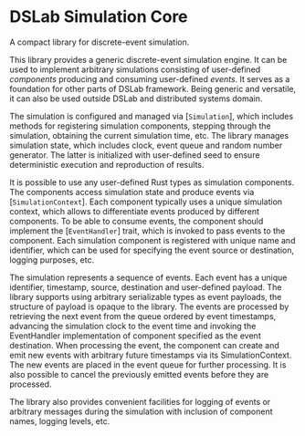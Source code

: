 # DSLab Simulation Core

A compact library for discrete-event simulation. 

This library provides a generic discrete-event simulation engine. It can be used to implement arbitrary simulations consisting of user-defined _components_ producing and consuming user-defined _events_. It serves as a foundation for other parts of DSLab framework. Being generic and versatile, it can also be used outside DSLab and distributed systems domain.

The simulation is configured and managed via [`Simulation`], which includes methods for registering simulation components, stepping through the simulation, obtaining the current simulation time, etc. The library manages simulation state, which includes clock, event queue and random number generator. The latter is initialized with user-defined seed to ensure deterministic execution and reproduction of results. 

It is possible to use any user-defined Rust types as simulation components. The components access simulation state and produce events via [`SimulationContext`]. Each component typically uses a unique simulation context, which allows to differentiate events produced by different components. To be able to consume events, the component should implement the [`EventHandler`] trait, which is invoked to pass events to the component. Each simulation component is registered with unique name and identifier, which can be used for specifying the event source or destination, logging purposes, etc.

The simulation represents a sequence of events. Each event has a unique identifier, timestamp, source, destination and user-defined payload. The library supports using arbitrary serializable types as event payloads, the structure of payload is opaque to the library. The events are processed by retrieving the next event from the queue ordered by event timestamps, advancing the simulation clock to the event time and invoking the EventHandler implementation of component specified as the event destination. When processing the event, the component can create and emit new events with arbitrary future timestamps via its SimulationContext. The new events are placed in the event queue for further processing. It is also possible to cancel the previously emitted events before they are processed.

The library also provides convenient facilities for logging of events or arbitrary messages during the simulation with inclusion of component names, logging levels, etc.
